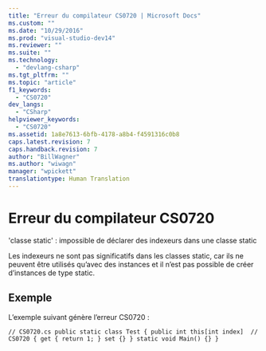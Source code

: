 ```yaml
---
title: "Erreur du compilateur CS0720 | Microsoft Docs"
ms.custom: ""
ms.date: "10/29/2016"
ms.prod: "visual-studio-dev14"
ms.reviewer: ""
ms.suite: ""
ms.technology: 
  - "devlang-csharp"
ms.tgt_pltfrm: ""
ms.topic: "article"
f1_keywords: 
  - "CS0720"
dev_langs: 
  - "CSharp"
helpviewer_keywords: 
  - "CS0720"
ms.assetid: 1a8e7613-6bfb-4178-a8b4-f4591316c0b8
caps.latest.revision: 7
caps.handback.revision: 7
author: "BillWagner"
ms.author: "wiwagn"
manager: "wpickett"
translationtype: Human Translation
---
```

# Erreur du compilateur CS0720
'classe static' : impossible de déclarer des indexeurs dans une classe static  
  
 Les indexeurs ne sont pas significatifs dans les classes static, car ils ne peuvent être utilisés qu’avec des instances et il n’est pas possible de créer d’instances de type static.  
  
## Exemple  
 L’exemple suivant génère l’erreur CS0720 :  
  
```  
// CS0720.cs public static class Test { public int this[int index]  // CS0720 { get { return 1; } set {} } static void Main() {} }  
```